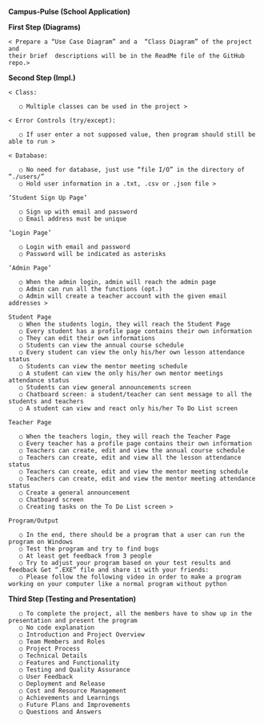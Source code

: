 **Campus-Pulse (School Application)**
 
**First Step (Diagrams)**
    
    < Prepare a “Use Case Diagram” and a  “Class Diagram” of the project and 
    their brief  descriptions will be in the ReadMe file of the GitHub repo.>


**Second Step (Impl.)**

    < Class:

       ○ Multiple classes can be used in the project >

    < Error Controls (try/except):

       ○ If user enter a not supposed value, then program should still be able to run >

    < Database: 

       ○ No need for database, just use “file I/O” in the directory of “./users/”
       ○ Hold user information in a .txt, .csv or .json file >

    ‘Student Sign Up Page’

       ○ Sign up with email and password
       ○ Email address must be unique

    ‘Login Page’

       ○ Login with email and password
       ○ Password will be indicated as asterisks

    ‘Admin Page’

       ○ When the admin login, admin will reach the admin page
       ○ Admin can run all the functions (opt.)
       ○ Admin will create a teacher account with the given email addresses >

    Student Page
       ○ When the students login, they will reach the Student Page
       ○ Every student has a profile page contains their own information 
       ○ They can edit their own informations
       ○ Students can view the annual course schedule
       ○ Every student can view the only his/her own lesson attendance status 
       ○ Students can view the mentor meeting schedule
       ○ A student can view the only his/her own mentor meetings attendance status
       ○ Students can view general announcements screen 
       ○ Chatboard screen: a student/teacher can sent message to all the students and teachers
       ○ A student can view and react only his/her To Do List screen 

    Teacher Page

       ○ When the teachers login, they will reach the Teacher Page
       ○ Every teacher has a profile page contains their own information
       ○ Teachers can create, edit and view the annual course schedule 
       ○ Teachers can create, edit and view all the lesson attendance status
       ○ Teachers can create, edit and view the mentor meeting schedule
       ○ Teachers can create, edit and view the mentor meeting attendance status 
       ○ Create a general announcement
       ○ Chatboard screen
       ○ Creating tasks on the To Do List screen >
 
    Program/Output

       ○ In the end, there should be a program that a user can run the program on Windows 
       ○ Test the program and try to find bugs
       ○ At least get feedback from 3 people
       ○ Try to adjust your program based on your test results and feedback Get “.EXE” file and share it with your friends:
       ○ Please follow the following video in order to make a program working on your computer like a normal program without python

**Third Step (Testing and Presentation)**
 
       ○ To complete the project, all the members have to show up in the presentation and present the program 
       ○ No code explanation 
       ○ Introduction and Project Overview
       ○ Team Members and Roles
       ○ Project Process 
       ○ Technical Details
       ○ Features and Functionality
       ○ Testing and Quality Assurance 
       ○ User Feedback
       ○ Deployment and Release
       ○ Cost and Resource Management 
       ○ Achievements and Learnings
       ○ Future Plans and Improvements
       ○ Questions and Answers 
